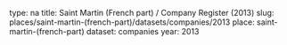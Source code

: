 type: na
title: Saint Martin (French part) / Company Register (2013)
slug: places/saint-martin-(french-part)/datasets/companies/2013
place: saint-martin-(french-part)
dataset: companies
year: 2013
